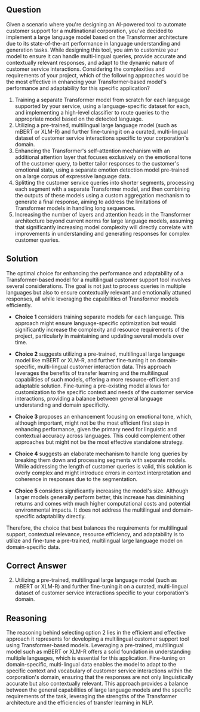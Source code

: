 ## Question

Given a scenario where you're designing an AI-powered tool to automate customer support for a multinational corporation, you've decided to implement a large language model based on the Transformer architecture due to its state-of-the-art performance in language understanding and generation tasks. While designing this tool, you aim to customize your model to ensure it can handle multi-lingual queries, provide accurate and contextually relevant responses, and adapt to the dynamic nature of customer service interactions. Considering the complexities and requirements of your project, which of the following approaches would be the most effective in enhancing your Transformer-based model's performance and adaptability for this specific application?

1. Training a separate Transformer model from scratch for each language supported by your service, using a language-specific dataset for each, and implementing a high-level classifier to route queries to the appropriate model based on the detected language.
2. Utilizing a pre-trained, multilingual large language model (such as mBERT or XLM-R) and further fine-tuning it on a curated, multi-lingual dataset of customer service interactions specific to your corporation's domain.
3. Enhancing the Transformer's self-attention mechanism with an additional attention layer that focuses exclusively on the emotional tone of the customer query, to better tailor responses to the customer's emotional state, using a separate emotion detection model pre-trained on a large corpus of expressive language data.
4. Splitting the customer service queries into shorter segments, processing each segment with a separate Transformer model, and then combining the outputs of these models using a custom aggregation mechanism to generate a final response, aiming to address the limitations of Transformer models in handling long sequences.
5. Increasing the number of layers and attention heads in the Transformer architecture beyond current norms for large language models, assuming that significantly increasing model complexity will directly correlate with improvements in understanding and generating responses for complex customer queries.

## Solution

The optimal choice for enhancing the performance and adaptability of a Transformer-based model for a multilingual customer support tool involves several considerations. The goal is not just to process queries in multiple languages but also to ensure contextually relevant and emotionally attuned responses, all while leveraging the capabilities of Transformer models efficiently.

- **Choice 1** considers training separate models for each language. This approach might ensure language-specific optimization but would significantly increase the complexity and resource requirements of the project, particularly in maintaining and updating several models over time.

- **Choice 2** suggests utilizing a pre-trained, multilingual large language model like mBERT or XLM-R, and further fine-tuning it on domain-specific, multi-lingual customer interaction data. This approach leverages the benefits of transfer learning and the multilingual capabilities of such models, offering a more resource-efficient and adaptable solution. Fine-tuning a pre-existing model allows for customization to the specific context and needs of the customer service interactions, providing a balance between general language understanding and domain specificity.

- **Choice 3** proposes an enhancement focusing on emotional tone, which, although important, might not be the most efficient first step in enhancing performance, given the primary need for linguistic and contextual accuracy across languages. This could complement other approaches but might not be the most effective standalone strategy.

- **Choice 4** suggests an elaborate mechanism to handle long queries by breaking them down and processing segments with separate models. While addressing the length of customer queries is valid, this solution is overly complex and might introduce errors in context interpretation and coherence in responses due to the segmentation.

- **Choice 5** considers significantly increasing the model's size. Although larger models generally perform better, this increase has diminishing returns and comes with much higher computational costs and potential environmental impacts. It does not address the multilingual and domain-specific adaptability directly.

Therefore, the choice that best balances the requirements for multilingual support, contextual relevance, resource efficiency, and adaptability is to utilize and fine-tune a pre-trained, multilingual large language model on domain-specific data.

## Correct Answer

2. Utilizing a pre-trained, multilingual large language model (such as mBERT or XLM-R) and further fine-tuning it on a curated, multi-lingual dataset of customer service interactions specific to your corporation's domain.

## Reasoning

The reasoning behind selecting option 2 lies in the efficient and effective approach it represents for developing a multilingual customer support tool using Transformer-based models. Leveraging a pre-trained, multilingual model such as mBERT or XLM-R offers a solid foundation in understanding multiple languages, which is essential for this application. Fine-tuning on domain-specific, multi-lingual data enables the model to adapt to the specific context and vocabulary of customer service interactions within the corporation's domain, ensuring that the responses are not only linguistically accurate but also contextually relevant. This approach provides a balance between the general capabilities of large language models and the specific requirements of the task, leveraging the strengths of the Transformer architecture and the efficiencies of transfer learning in NLP.